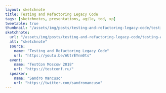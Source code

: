 ```yaml
---
layout: sketchnote
title: Testing and Refactoring Legacy Code
tags: [sketchnotes, presentations, agile, tdd, xp]
tweetable: true
thumbnail: "/assets/img/posts/testing-and-refactoring-legacy-code/testing-and-refactoring-legacy-code-tn.png"
sketchnote:
  url: "/assets/img/posts/testing-and-refactoring-legacy-code/testing-and-refactoring-legacy-code.png"
  alt: "sketchnote"
  source:
    name: "Testing and Refactoring Legacy Code"
    url: "https://youtu.be/AUtrEYnm0ts"
  event:
    name: "TestCon Moscow 2018"
    url: "https://testconf.ru/"
  speaker:
    name: "Sandro Mancuso"
    url: "https://twitter.com/sandromancuso"
---
```

